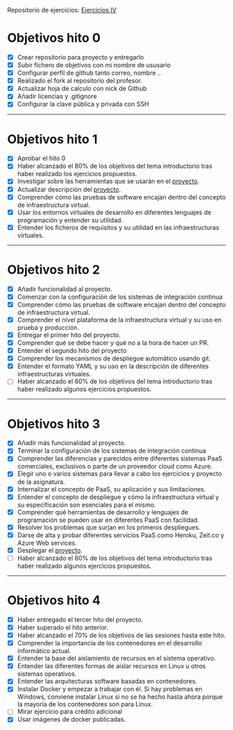 Repositorio de ejercicios: [Ejercicios IV](https://github.com/iMiguel10/Ejercicios-IV)

# Objetivos hito 0

- [x] Crear repositorio para proyecto y entregarlo
- [x] Subir fichero de objetivos con mi nombre de ususario
- [x] Configurar perfil de github tanto correo, nombre ..
- [x] Realizado el fork al repositorio del profesor.
- [x] Actualizar hoja de calculo con nick de Github
- [x] Añadir licencias y .gitignore
- [x] Configurar la clave pública y privada con SSH

---

# Objetivos hito 1

- [x] Aprobar el hito 0
- [x] Haber alcanzado el 80% de los objetivos del tema introductorio tras haber realizado los ejercicios propuestos.  
- [x] Investigar sobre las herramientas que se usarán en el [proyecto](https://github.com/iMiguel10/Proyecto-IV-Porra-Deportiva-).
- [x] Actualizar descripción del [proyecto](https://github.com/iMiguel10/Proyecto-IV-Porra-Deportiva-).  
- [x] Comprender cómo las pruebas de software encajan dentro del concepto de infraestructura virtual.
- [x] Usar los entornos virtuales de desarrollo en diferentes lenguajes de programación y entender su utilidad.
- [x] Entender los ficheros de requisitos y su utilidad en las infraestructuras virtuales.

---

# Objetivos hito 2

- [x] Añadir funcionalidad al proyecto.
- [x] Comenzar con la configuración de los sistemas de integración continua
- [x] Comprender cómo las pruebas de software encajan dentro del concepto de infraestructura virtual.
- [x] Comprender el nivel plataforma de la infraestructura virtual y su uso en prueba y producción.
- [x] Entregar el primer hito del proyecto.
- [x] Comprender qué se debe hacer y qué no a la hora de hacer un PR.
- [x] Entender el segundo hito del proyecto
- [x] Comprender los mecanismos de despliegue automático usando git.
- [x] Entender el formato YAML y su uso en la descripción de diferentes infraestructuras virtuales.
- [ ] Haber alcanzado el 60% de los objetivos del tema introductorio tras haber realizado algunos ejercicios propuestos.

---

# Objetivos hito 3

- [x] Añadir más funcionalidad al proyecto.
- [x] Terminar la configuración de los sistemas de integración continua
- [x] Comprender las diferencias y parecidos entre diferentes sistemas PaaS comerciales, exclusivos o parte de un proveedor cloud como Azure.
- [x] Elegir uno o varios sistemas para llevar a cabo los ejercicios y proyecto de la asignatura.
- [x] Internalizar el concepto de PaaS, su aplicación y sus limitaciones.
- [x] Entender el concepto de despliegue y cómo la infraestructura virtual y su especificación son esenciales para el mismo.
- [x] Comprender qué herramientas de desarrollo y lenguajes de programación se pueden usar en diferentes PaaS con facilidad.
- [x] Resolver los problemas que surjan en los primeros despliegues.
- [x] Darse de alta y probar diferentes servicios PaaS como Heroku, Zeit.co y Azure Web services.
- [x] Desplegar el [proyecto](https://github.com/iMiguel10/Proyecto-IV-Porra-Deportiva-).  
- [ ] Haber alcanzado el 60% de los objetivos del tema introductorio tras haber realizado algunos ejercicios propuestos.

---

# Objetivos hito 4
- [x] Haber entregado el tercer hito del proyecto.
- [x] Haber superado el hito anterior.
- [x] Haber alcanzado el 70% de los objetivos de las sesiones hasta este hito.
- [x] Comprender la importancia de los contenedores en el desarrollo informático actual.
- [x] Entender la base del aislamiento de recursos en el sistema operativo.
- [x] Entender las diferentes formas de aislar recursos en Linux u otros sistemas operativos.
- [x] Entender las arquitecturas software basadas en contenedores.
- [x] Instalar Docker y empezar a trabajar con él. Si hay problemas en Windows, conviene instalar Linux si no se ha hecho hasta ahora porque la mayoría de los contenedores son para Linux.
- [ ] Mirar ejercicio para crédito adicional
- [x] Usar imágenes de docker publicadas.
